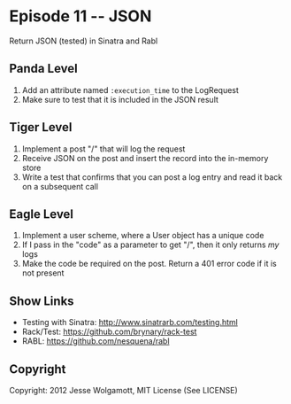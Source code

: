 Episode 11 -- JSON
=====================

Return JSON (tested) in Sinatra and Rabl

Panda Level
-----------

1. Add an attribute named `:execution_time` to the LogRequest
2. Make sure to test that it is included in the JSON result

Tiger Level
-----------

1. Implement a post "/" that will log the request 
2. Receive JSON on the post and insert the record into the in-memory store
3. Write a test that confirms that you can post a log entry and read it back on a subsequent call

Eagle Level
-----------

1. Implement a user scheme, where a User object has a unique code
2. If I pass in the "code" as a parameter to get "/", then it only returns _my_ logs
3. Make the code be required on the post. Return a 401 error code if it is not present

Show Links
----------

* Testing with Sinatra: http://www.sinatrarb.com/testing.html
* Rack/Test: https://github.com/brynary/rack-test
* RABL: https://github.com/nesquena/rabl

Copyright
---------

Copyright: 2012 Jesse Wolgamott, MIT License (See LICENSE)
